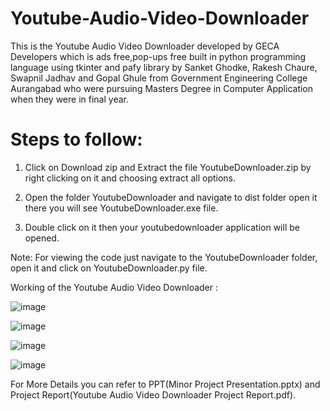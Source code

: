 # Youtube-Audio-Video-Downloader
This is the Youtube Audio Video Downloader developed by GECA Developers which is ads free,pop-ups free built in python programming language using tkinter and pafy library by Sanket Ghodke, Rakesh Chaure, Swapnil Jadhav and Gopal Ghule from Government Engineering College Aurangabad who were pursuing Masters Degree in Computer Application when they were in final year.

# Steps to follow:

1. Click on Download zip and Extract the file YoutubeDownloader.zip by right clicking on it and choosing extract all options.

2. Open the folder YoutubeDownloader and navigate to dist folder open it there you will see YoutubeDownloader.exe file.

3. Double click on it then your youtubedownloader application will be opened.

Note: For viewing the code just navigate to the YoutubeDownloader folder, open it and click on YoutubeDownloader.py file.

Working of the Youtube Audio Video Downloader : 

![image](https://github.com/sankey004/Youtube-Audio-Video-Downloader/assets/68685778/3879bdc9-3862-44a1-9268-c0f365634997)


![image](https://github.com/sankey004/Youtube-Audio-Video-Downloader/assets/68685778/94b9d26f-1ace-4763-a7ad-926a5296899b)


![image](https://github.com/sankey004/Youtube-Audio-Video-Downloader/assets/68685778/588576e7-0c24-48a3-aede-0a66e5c43fb9)


![image](https://github.com/sankey004/Youtube-Audio-Video-Downloader/assets/68685778/536c3aeb-acf9-41ea-8615-c4f6415d66c2)


For More Details you can refer to PPT(Minor Project Presentation.pptx) and Project Report(Youtube Audio Video Downloader Project Report.pdf).

